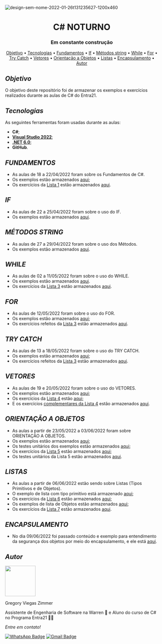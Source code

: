 ![design-sem-nome-2022-01-26t131235627-1200x460](https://user-images.githubusercontent.com/105084941/172011940-4cdc7594-5d71-4823-95c6-1d3cec75fe7e.png)
<h1 align="center">C# NOTURNO</h1>
<h3 align="center">Em constante construção</h3>

<p align="center">
 <a href="#objetivo">Objetivo</a> •
 <a href="#tecnologias">Tecnologias</a> • 
 <a href="#fundamentos">Fundamentos</a> • 
 <a href="#if">If</a> • 
 <a href="#métodos-string">Métodos string</a> •
 <a href="#while">While</a> •
 <a href="#for">For</a> •
 <a href="#try-catch">Try Catch</a> •
 <a href="#vetores">Vetores</a> •
 <a href="#orientação-a-objetos">Orientação a Objetos</a> •
 <a href="#listas">Listas</a> •
 <a href="#encapsulamento">Encapsulamento</a> •
 <a href="#autor">Autor</a>
</p>

  
## _Objetivo_

O objetivo deste repositório foi de armazenar os exemplos e exercícios realizados durante as aulas de C# do Entra21. 

  
##  _Tecnologias_

As seguintes ferramentas foram usadas durante as aulas:

* <b>C#</b>;
* [<b>Visual Studio 2022</b>](https://visualstudio.microsoft.com/pt-br/downloads/);
* [<b>.NET 6.0</b>](https://dotnet.microsoft.com/en-us/download);
* <b>GitHub</b>.
  
## _FUNDAMENTOS_

* As aulas de 18 a 22/04/2022 foram sobre os Fundamentos de C#.
* Os exemplos estão armazenados [aqui](https://github.com/GreemerBR/entra-21/tree/master/Exemplos/Entra21.ExemplosFundamentosCSharp);
* Os exercícios da [Lista 1](https://github.com/GreemerBR/entra-21/blob/master/Listas/Lista%2001%20-%20Solicitacao%20de%20Informacao.pdf) estão armazenados [aqui](https://github.com/GreemerBR/entra-21/tree/master/Exercícios/Entra21.ExerciciosSolicitacaoDeInformacao).

## _IF_

* As aulas de 22 a 25/04/2022 foram sobre o uso do IF.
* Os exemplos estão armazenados [aqui](https://github.com/GreemerBR/entra-21/tree/master/Exemplos/Entra21.ExemplosIf).
  
## _MÉTODOS STRING_

* As aulas de 27 a 29/04/2022 foram sobre o uso dos Métodos.
* Os exemplos estão armazenados [aqui](https://github.com/GreemerBR/entra-21/tree/master/Exemplos/Entra21.ExemplosMetodosString).

## _WHILE_

* As aulas de 02 a 11/05/2022 foram sobre o uso do WHILE.
* Os exemplos estão armazenados [aqui](https://github.com/GreemerBR/entra-21/tree/master/Exemplos/Entra21.ExemplosWhile).
* Os exercícios da [Lista 3](https://github.com/GreemerBR/entra-21/blob/master/Listas/Lista%2003%20-%20While.pdf) estão armazenados [aqui](https://github.com/GreemerBR/entra-21/tree/master/Exercícios/Entra21.ExerciciosWhile).

## _FOR_

* As aulas de 12/05/2022 foram sobre o uso do FOR.
* Os exemplos estão armazenados [aqui](https://github.com/GreemerBR/entra-21/tree/master/Exemplos/Entra21.ExemplosFor);
* Os exercícios refeitos da [Lista 3](https://github.com/GreemerBR/entra-21/blob/master/Listas/Lista%2003%20-%20While.pdf) estão armazenados [aqui](https://github.com/GreemerBR/entra-21/tree/master/Exercícios/Entra21.ExerciciosForComTryCatch).

## _TRY CATCH_

* As aulas de 13 a 18/05/2022 foram sobre o uso do TRY CATCH.
* Os exemplos estão armazenados [aqui](https://github.com/GreemerBR/entra-21/tree/master/Exemplos/Entra21.ExemplosTryCatch);
* Os exercícios refeitos da [Lista 3](https://github.com/GreemerBR/entra-21/blob/master/Listas/Lista%2003%20-%20While.pdf) estão armazenados [aqui](https://github.com/GreemerBR/entra-21/tree/master/Exercícios/Entra21.ExerciciosForComTryCatch).

## _VETORES_

* As aulas de 19 e 20/05/2022 foram sobre o uso do VETORES.
* Os exemplos estão armazenados [aqui](https://github.com/GreemerBR/entra-21/tree/master/Exemplos/Entra21.ExemplosTryCatch);
* Os exercícios da [Lista 4](https://github.com/GreemerBR/entra-21/blob/master/Listas/Lista%2004%20-%20Vetor.pdf) estão [aqui](https://github.com/GreemerBR/entra-21/tree/master/Exercícios/Entra21.ExerciciosVetor);
* E os exercícios [complementares da Lista 4](https://github.com/GreemerBR/entra-21/blob/master/Listas/Lista%2004%20-%20Vetor%20complementar.pdf) estão armazenados [aqui](https://github.com/GreemerBR/entra-21/tree/master/Exercícios/Entra21.ExerciciosVetoresComplementares). 

## _ORIENTAÇÃO A OBJETOS_

* As aulas a partir de 23/05/2022 a 03/06/2022 foram sobre ORIENTAÇÃO A OBJETOS.
* Os exemplos estão armazenados [aqui](https://github.com/GreemerBR/entra-21/tree/master/Exemplos/Entra21.ExemplosOrientacaoObjetos);
* Os testes unitários dos exemplos estão armazenados [aqui](https://github.com/GreemerBR/entra-21/tree/master/Exemplos/Entra21.ExemplosOrientacaoObjetos.Tests);
* Os exercícios da [Lista 5](https://github.com/GreemerBR/entra-21/blob/master/Listas/Lista%2005%20-%20Orientação%20a%20objetos.pdf) estão armazenados [aqui](https://github.com/GreemerBR/entra-21/tree/master/Exercícios/Entra21.ExercicioOrientacaoObjetos);
* Os testes unitários da Lista 5 estão armazenados [aqui](https://github.com/GreemerBR/entra-21/tree/master/Exercícios/Entra21.ExercicioOrientacaoObjetos.Tests).

## _LISTAS_

* As aulas a partir de 06/06/2022 estão sendo sobre Listas (Tipos Primitivos e de Objetos).
* O exemplo de lista com tipo primitivo está armazenado [aqui](https://github.com/GreemerBR/entra-21/tree/master/Exemplos/Entra21.ExemplosLista);
* Os exercícios da [Lista 6](https://github.com/GreemerBR/entra-21/blob/master/Listas/Lista%2006%20-%20Listas%20de%20tipos%20primitivos.pdf) estão armazenados [aqui](https://github.com/GreemerBR/entra-21/tree/master/Exercícios/Entra21.ExerciciosLista);
* Os exemplos de lista de Objetos estão armazenados [aqui](https://github.com/GreemerBR/entra-21/tree/master/Exemplos/Entra21.ExemplosListaObjetos);
* Os exercícios da [Lista 7](https://github.com/GreemerBR/entra-21/blob/master/Listas/Lista%2007%20-%20Listas%20de%20objetos.pdf) estão armazenados [aqui](https://github.com/GreemerBR/entra-21/tree/master/Exercícios/Entra21.ExerciciosListaObjetos).

## _ENCAPSULAMENTO_

* No dia 09/06/2022 foi passado conteúdo e exemplo para entendimento da segurança dos objetos por meio do encapsulamento, e ele está [aqui](https://github.com/GreemerBR/entra-21/tree/master/Exemplos/Entra21.SegurancaDosObjetos).
  
## _Autor_

<img src="https://avatars.githubusercontent.com/u/83144131?s=400&u=65107246987fc5df068bdc384127bc4d90ca8626&v=4" width="100px;" alt=""/>
<p>Gregory Viegas Zimmer</p>

Assistente de Engenharia de Software na Warren :rocket: e Aluno do curso de C# no Programa Entra21 :man_technologist:

_Entre em contato!_

[![WhatsApp Badge](https://img.shields.io/badge/WhatsApp-25D366?style=for-the-badge&logo=whatsapp&logoColor=white)](https://wa.me/5547991885219) 
[![Gmail Badge](https://img.shields.io/badge/Gmail-D14836?style=for-the-badge&logo=gmail&logoColor=white&link=mailto:gregory.v.zimmer@gmail.com)](mailto:gregory.v.zimmer@gmail.com)
 
